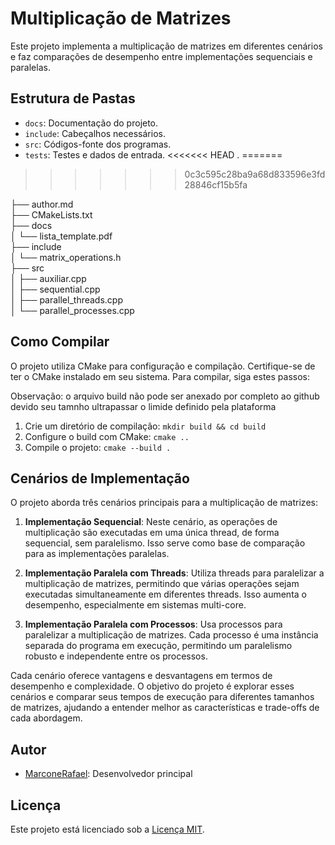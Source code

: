 # Multiplicação de Matrizes

Este projeto implementa a multiplicação de matrizes em diferentes cenários e faz comparações de desempenho entre implementações sequenciais e paralelas.

## Estrutura de Pastas

- `docs`: Documentação do projeto.
- `include`: Cabeçalhos necessários.
- `src`: Códigos-fonte dos programas.
- `tests`: Testes e dados de entrada.
<<<<<<< HEAD
.
=======


>>>>>>> 0c3c595c28ba9a68d833596e3fd28846cf15b5fa


├── author.md                      
├── CMakeLists.txt                 
├── docs                           
│   └── lista_template.pdf         
├── include                        
│   └── matrix_operations.h        
├── src                           
│   ├── auxiliar.cpp               
│   ├── sequential.cpp             
│   ├── parallel_threads.cpp      
│   └── parallel_processes.cpp     


## Como Compilar

O projeto utiliza CMake para configuração e compilação. Certifique-se de ter o CMake instalado em seu sistema. Para compilar, siga estes passos:

Observação: o arquivo build não pode ser anexado por completo ao github devido seu tamnho ultrapassar o limide definido pela plataforma

1. Crie um diretório de compilação: `mkdir build && cd build`
2. Configure o build com CMake: `cmake ..`
3. Compile o projeto: `cmake --build .`

## Cenários de Implementação

O projeto aborda três cenários principais para a multiplicação de matrizes:

1. **Implementação Sequencial**: Neste cenário, as operações de multiplicação são executadas em uma única thread, de forma sequencial, sem paralelismo. Isso serve como base de comparação para as implementações paralelas.

2. **Implementação Paralela com Threads**: Utiliza threads para paralelizar a multiplicação de matrizes, permitindo que várias operações sejam executadas simultaneamente em diferentes threads. Isso aumenta o desempenho, especialmente em sistemas multi-core.

3. **Implementação Paralela com Processos**: Usa processos para paralelizar a multiplicação de matrizes. Cada processo é uma instância separada do programa em execução, permitindo um paralelismo robusto e independente entre os processos.

Cada cenário oferece vantagens e desvantagens em termos de desempenho e complexidade. O objetivo do projeto é explorar esses cenários e comparar seus tempos de execução para diferentes tamanhos de matrizes, ajudando a entender melhor as características e trade-offs de cada abordagem.

## Autor

- [MarconeRafael](https://github.com/marconerafael): Desenvolvedor principal

## Licença

Este projeto está licenciado sob a [Licença MIT](LICENSE).
